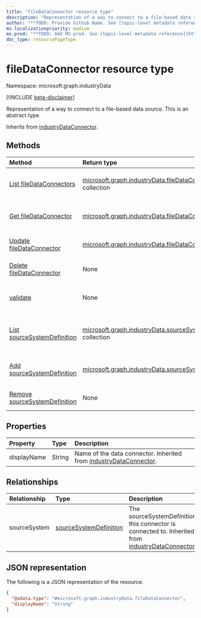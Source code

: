```yaml
---
title: "fileDataConnector resource type"
description: "Representation of a way to connect to a file-based data source."
author: "**TODO: Provide Github Name. See [topic-level metadata reference](https://aka.ms/msgo?pagePath=API/Document/Guidelines/Metadata)**"
ms.localizationpriority: medium
ms.prod: "**TODO: Add MS prod. See [topic-level metadata reference](https://aka.ms/msgo?pagePath=API/Document/Guidelines/Metadata)**"
doc_type: resourcePageType
---
```


# fileDataConnector resource type

Namespace: microsoft.graph.industryData

[!INCLUDE [beta-disclaimer](../../includes/beta-disclaimer.md)]

Representation of a way to connect to a file-based data source.
This is an abstract type.


Inherits from [industryDataConnector](../resources/industrydata-industrydataconnector.md).

## Methods
|Method|Return type|Description|
|:---|:---|:---|
|[List fileDataConnectors](../api/industrydata-filedataconnector-list.md)|[microsoft.graph.industryData.fileDataConnector](../resources/industrydata-filedataconnector.md) collection|Get a list of the [fileDataConnector](../resources/industrydata-filedataconnector.md) objects and their properties.|
|[Get fileDataConnector](../api/industrydata-filedataconnector-get.md)|[microsoft.graph.industryData.fileDataConnector](../resources/industrydata-filedataconnector.md)|Read the properties and relationships of a [fileDataConnector](../resources/industrydata-filedataconnector.md) object.|
|[Update fileDataConnector](../api/industrydata-filedataconnector-update.md)|[microsoft.graph.industryData.fileDataConnector](../resources/industrydata-filedataconnector.md)|Update the properties of a [fileDataConnector](../resources/industrydata-filedataconnector.md) object.|
|[Delete fileDataConnector](../api/industrydata-filedataconnector-delete.md)|None|Deletes a [fileDataConnector](../resources/industrydata-filedataconnector.md) object.|
|[validate](../api/industrydata-filedataconnector-validate.md)|None|Performs validations applicable for the specific instance of the data connector.|
|[List sourceSystemDefinition](../api/industrydata-industrydataconnector-list-sourcesystem.md)|[microsoft.graph.industryData.sourceSystemDefinition](../resources/industrydata-sourcesystemdefinition.md) collection|Get the sourceSystemDefinition resources from the sourceSystem navigation property.|
|[Add sourceSystemDefinition](../api/industrydata-filedataconnector-post-sourcesystem.md)|[microsoft.graph.industryData.sourceSystemDefinition](../resources/industrydata-sourcesystemdefinition.md)|Add sourceSystem by posting to the sourceSystem collection.|
|[Remove sourceSystemDefinition](../api/industrydata-filedataconnector-delete-sourcesystem.md)|None|Remove a [sourceSystemDefinition](../resources/industrydata-sourcesystemdefinition.md) object.|

## Properties
|Property|Type|Description|
|:---|:---|:---|
|displayName|String|Name of the data connector. Inherited from [industryDataConnector](../resources/industrydata-industrydataconnector.md).|

## Relationships
|Relationship|Type|Description|
|:---|:---|:---|
|sourceSystem|[sourceSystemDefinition](../resources/industrydata-sourcesystemdefinition.md)|The sourceSystemDefinition this connector is connected to. Inherited from [industryDataConnector](../resources/industrydata-industrydataconnector.md)|

## JSON representation
The following is a JSON representation of the resource.
<!-- {
  "blockType": "resource",
  "keyProperty": "id",
  "@odata.type": "microsoft.graph.industryData.fileDataConnector",
  "baseType": "microsoft.graph.industryData.industryDataConnector",
  "openType": false
}
-->
``` json
{
  "@odata.type": "#microsoft.graph.industryData.fileDataConnector",
  "displayName": "String"
}
```

